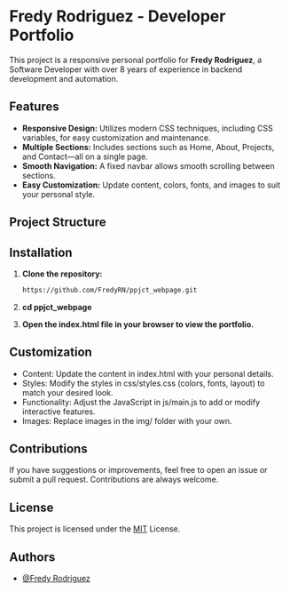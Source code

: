 
# Fredy Rodriguez - Developer Portfolio

This project is a responsive personal portfolio for **Fredy Rodriguez**, a Software Developer with over 8 years of experience in backend development and automation.

## Features

- **Responsive Design:** Utilizes modern CSS techniques, including CSS variables, for easy customization and maintenance.
- **Multiple Sections:** Includes sections such as Home, About, Projects, and Contact—all on a single page.
- **Smooth Navigation:** A fixed navbar allows smooth scrolling between sections.
- **Easy Customization:** Update content, colors, fonts, and images to suit your personal style.

## Project Structure

## Installation

1. **Clone the repository:**

   ```bash
   https://github.com/FredyRN/ppjct_webpage.git
   ```

2. **cd ppjct_webpage**
3. **Open the index.html file in your browser to view the portfolio.**

## Customization
- Content: Update the content in index.html with your personal details.
- Styles: Modify the styles in css/styles.css (colors, fonts, layout) to match your desired look.
- Functionality: Adjust the JavaScript in js/main.js to add or modify interactive features.
- Images: Replace images in the img/ folder with your own.

## Contributions

If you have suggestions or improvements, feel free to open an issue or submit a pull request. Contributions are always welcome.






## License
This project is licensed under the 
[MIT](https://choosealicense.com/licenses/mit/) License.
## Authors

- [@Fredy Rodriguez](https://www.github.com/FredyRN)

